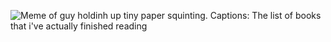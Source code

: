 ![Meme of guy holdinh up tiny paper squinting. Captions: The list of books that i've actually finished reading ](https://lindsaylovinlife.files.wordpress.com/2017/08/writing-memes-2.jpg?w=402&h=347)
